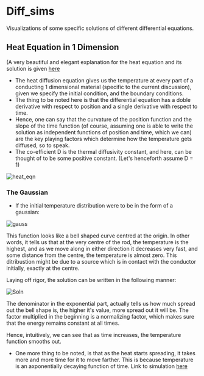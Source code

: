 # Diff_sims
Visualizations of some specific solutions of different differential equations.

## Heat Equation in 1 Dimension

(A very beautiful and elegant explanation for the heat equation and its solution is given [here](https://youtu.be/ly4S0oi3Yz8)

- The heat diffusion equation gives us the temperature at every part of a conducting 1 dimensional material (specific to the current discussion), given we specify the initial condition, and the boundary conditions.
- The thing to be noted here is that the differential equation has a doble derivative with respect to position and a single derivative with respect to time.
- Hence, one can say that the curvature of the position function and the slope of the time function (of course, assuming one is able to write the solution as independent functions of position and time, which we can) are the key playing factors which determine how the temperature gets diffused, so to speak.
- The co-efficient D is the thermal diffusivity constant, and here, can be thought of to be some positive constant. (Let's henceforth assume D = 1)

![heat_eqn](https://latex.codecogs.com/png.image?\dpi{110}&space;\frac{\partial{}}{\partial&space;t}u(x,&space;t)&space;=&space;D&space;\frac{\partial^2&space;}{\partial&space;x^2}u(x,&space;t))

### The Gaussian

- If the initial temperature distribution were to be in the form of a gaussian:

![gauss](https://latex.codecogs.com/png.image?\dpi{110}&space;u(x,0)=&space;e^{-x^2})

This function looks like a bell shaped curve centred at the origin. In other words, it tells us that at the very centre of the rod, the temperature is the highest, and as we move along in either direction it decreases very fast, and some distance from the centre, the temperature is almost zero. This ditribustion might be due to a source which is in contact with the conductor initially, exactly at the centre. 

Laying off rigor, the solution can be written in the following manner:

![Soln](https://latex.codecogs.com/png.image?\dpi{110}&space;u(x,t)=&space;\sqrt{\frac{\pi}{1&plus;t}}&space;e^{\frac{-x^2}{1&plus;t}})

The denominator in the exponential part, actually tells us how much spread out the bell shape is, the higher it's value, more spread out it will be. 
The factor multiplied in the beginning is a normalizing factor, which makes sure that the energy remains constant at all times.

Hence, intuitively, we can see that as time increases, the temperature function smooths out.

- One more thing to be noted, is that as the heat starts spreading, it takes more and more time for it to move farther. This is because temperature is an axponentially decaying function of time.
Link to simulation [here](https://trinket.io/library/trinkets/a4e39f2b10)
